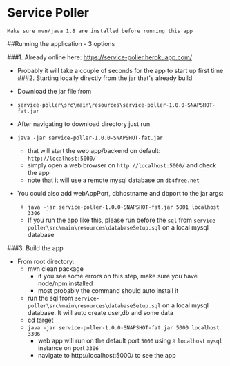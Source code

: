 # Service Poller
    Make sure mvn/java 1.8 are installed before running this app

##Running the application - 3 options

###1. Already online here: https://service-poller.herokuapp.com/
  - Probably it will take a couple of seconds for the app to start up first time
###2. Starting locally directly from the jar that's already build
  
- Download the jar file from
- `service-poller\src\main\resources\service-poller-1.0.0-SNAPSHOT-fat.jar`
- After navigating to download directory just run
- `java -jar service-poller-1.0.0-SNAPSHOT-fat.jar`
  - that will start the web app/backend on default: `http://localhost:5000/`
  - simply open a web browser on `http://localhost:5000/` and check the app
  - note that it will use a remote mysql database on `db4free.net`
- You could also add webAppPort, dbhostname and dbport to the jar args:
  - `java -jar service-poller-1.0.0-SNAPSHOT-fat.jar 5001 localhost 3306`
  - If you run the app like this, please run before the `sql` from `service-poller\src\main\resources\databaseSetup.sql` on a local mysql database

###3. Build the app

- From root directory:
  - mvn clean package
    - if you see some errors on this step, make sure you have node/npm installed
    - most probably the command should auto install it
  - run the sql from `service-poller\src\main\resources\databaseSetup.sql` on a local mysql database. It will auto create user,db and some data 
  - cd target
  - `java -jar service-poller-1.0.0-SNAPSHOT-fat.jar 5000 localhost 3306`
    - web app will run on the default port `5000` using a `localhost` `mysql` instance on port `3306`
    - navigate to http://localhost:5000/ to see the app